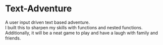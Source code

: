 # Text-Adventure

A user input driven text based adventure.  
I built this to sharpen my skills with functions and nested functions.
Additionally, it will be a neat game to play and have a laugh with family and friends.
